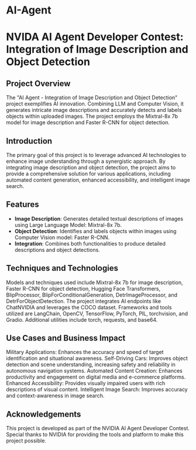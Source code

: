 # AI-Agent
# NVIDA AI Agent Developer Contest: Integration of Image Description and Object Detection

## Project Overview

The "AI Agent - Integration of Image Description and Object Detection" project exemplifies AI innovation. Combining LLM and Computer Vision, it generates intricate image descriptions and accurately detects and labels objects within uploaded images. The project employs the Mixtral-8x 7b model for image description and Faster R-CNN for object detection.
## Introduction

The primary goal of this project is to leverage advanced AI technologies to enhance image understanding through a synergistic approach. By integrating image description and object detection, the project aims to provide a comprehensive solution for various applications, including automated content generation, enhanced accessibility, and intelligent image search.

## Features

- **Image Description**: Generates detailed textual descriptions of images using Large Language Model: Mixtral-8x 7b.
- **Object Detection**: Identifies and labels objects within images using Computer Vision model: Faster R-CNN.
- **Integration**:  Combines both functionalities to produce detailed descriptions and object detections.

## Techniques and Technologies

Models and techniques used include Mixtral-8x 7b for image description, Faster R-CNN for object detection, Hugging Face Transformers, BlipProcessor, BlipForConditionalGeneration, DetrImageProcessor, and DetrForObjectDetection. The project integrates AI endpoints like ChatNVIDIA and leverages the COCO dataset. Frameworks and tools utilized are LangChain, OpenCV, TensorFlow, PyTorch, PIL, torchvision, and Gradio. Additional utilities include torch, requests, and base64.

## Use Cases and Business Impact

Military Applications: Enhances the accuracy and speed of target identification and situational awareness.
Self-Driving Cars: Improves object detection and scene understanding, increasing safety and reliability in autonomous navigation systems.
Automated Content Creation: Enhances productivity and engagement on digital media and e-commerce platforms.
Enhanced Accessibility: Provides visually impaired users with rich descriptions of visual content.
Intelligent Image Search: Improves accuracy and context-awareness in image search.

## Acknowledgements

This project is developed as part of the NVIDIA AI Agent Developer Contest. Special thanks to NVIDIA for providing the tools and platform to make this project possible.
